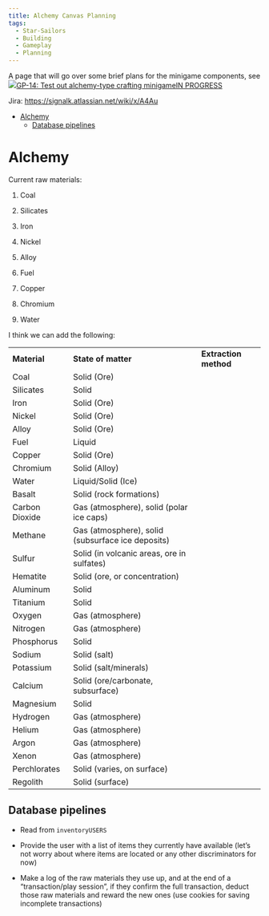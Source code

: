 ```yaml
---
title: Alchemy Canvas Planning
tags:
  - Star-Sailors
  - Building
  - Gameplay
  - Planning
---
```

A page that will go over some brief plans for the minigame components, see [![](https://signalk.atlassian.net/rest/api/2/universal_avatar/view/type/issuetype/avatar/10318)GP-14: Test out alchemy-type crafting minigameIN PROGRESS](https://signalk.atlassian.net/browse/GP-14)

Jira: https://signalk.atlassian.net/wiki/x/A4Au 

- [Alchemy](https://signalk.atlassian.net/wiki/spaces/AGP/pages/3047427/Game+canvases#Alchemy)
    - [Database pipelines](https://signalk.atlassian.net/wiki/spaces/AGP/pages/3047427/Game+canvases#Database-pipelines)

# Alchemy

Current raw materials:

1. Coal
    
2. Silicates
    
3. Iron
    
4. Nickel
    
5. Alloy
    
6. Fuel
    
7. Copper
    
8. Chromium
    
9. Water
    

I think we can add the following:

|   |   |   |
|---|---|---|
|**Material**|**State of matter**|**Extraction method**|
|Coal|Solid (Ore)||
|Silicates|Solid||
|Iron|Solid (Ore)||
|Nickel|Solid (Ore)||
|Alloy|Solid (Ore)||
|Fuel|Liquid||
|Copper|Solid (Ore)||
|Chromium|Solid (Alloy)||
|Water|Liquid/Solid (Ice)||
|Basalt|Solid (rock formations)||
|Carbon Dioxide|Gas (atmosphere), solid (polar ice caps)||
|Methane|Gas (atmosphere), solid (subsurface ice deposits)||
|Sulfur|Solid (in volcanic areas, ore in sulfates)||
|Hematite|Solid (ore, or concentration)||
|Aluminum|Solid||
|Titanium|Solid||
|Oxygen|Gas (atmosphere)||
|Nitrogen|Gas (atmosphere)||
|Phosphorus|Solid||
|Sodium|Solid (salt)||
|Potassium|Solid (salt/minerals)||
|Calcium|Solid (ore/carbonate, subsurface)||
|Magnesium|Solid||
|Hydrogen|Gas (atmosphere)||
|Helium|Gas (atmosphere)||
|Argon|Gas (atmosphere)||
|Xenon|Gas (atmosphere)||
|Perchlorates|Solid (varies, on surface)||
|Regolith|Solid (surface)||

## Database pipelines

- Read from `inventoryUSERS`
    
- Provide the user with a list of items they currently have available (let’s not worry about where items are located or any other discriminators for now)
    
- Make a log of the raw materials they use up, and at the end of a “transaction/play session”, if they confirm the full transaction, deduct those raw materials and reward the new ones (use cookies for saving incomplete transactions)

<!--
## Chat history

[

](https://chat.openai.com/)

[](https://help.openai.com/en/articles/7730893)

[

](https://chat.openai.com/)

1. [
    
    ](https://chat.openai.com/c/0b31e615-cb34-4fae-9473-a810aeb2d4c4)
    
2. [
    
    ](https://chat.openai.com/c/ea5524f5-66b8-4301-8a57-fea696e87728)
    
3. [
    
    ](https://chat.openai.com/c/2c8e5945-37fe-4cc2-ae43-09c5bd6ca57c)
    

1. [
    
    ](https://chat.openai.com/c/fbb82ec1-ebcc-4a7d-9a4c-fbb47e751f4c)
    
2. [
    
    ](https://chat.openai.com/c/3494d9ac-c590-4a5f-9221-eb0267753d12)
    
3. [
    
    ](https://chat.openai.com/c/fc49be39-a958-4747-8d5f-917bc9cfc7d7)
    
4. [
    
    ](https://chat.openai.com/c/478a4916-1cd5-4235-9880-5a9a9101af3a)
    
5. [
    
    ](https://chat.openai.com/c/e0f532de-93c3-420d-87de-a7ee23504b56)
    

1. [
    
    ](https://chat.openai.com/c/a3d24fd3-ff3b-4a22-ae4f-b3bd5039efe9)
    
2. [
    
    ](https://chat.openai.com/c/ef8c750a-84bd-438e-9022-d49b5cb2b4f4)
    
3. [
    
    ](https://chat.openai.com/c/b0273f0d-e296-4389-b83d-df2994709636)
    
4. [
    
    ](https://chat.openai.com/c/783f79a4-fd5e-401e-aa5d-66e8b83b016d)
    
5. [
    
    ](https://chat.openai.com/c/43358b9b-58a8-482b-a8cc-96d52a25ccff)
    
6. [
    
    ](https://chat.openai.com/c/3a540b7d-e89d-4bdb-8fb8-4b8159c7c559)
    

1. [
    
    ](https://chat.openai.com/c/31dbad6e-1b35-4f26-aae0-b7868bacc73f)
    
2. [
    
    ](https://chat.openai.com/c/fba9aeb8-fa09-4c48-8958-d652ec9bcf15)
    
3. [
    
    ](https://chat.openai.com/c/85d6eeb6-ee44-40f0-a551-a35b39935b95)
    
4. [
    
    ](https://chat.openai.com/c/ea08daca-7ce2-494e-ab01-7420188ebf14)
    

1. [
    
    ](https://chat.openai.com/c/21dbcea7-e8bf-48fe-8d52-caba2ce5140c)
    
2. [
    
    ](https://chat.openai.com/c/0eb05408-8ae5-4b41-ac18-fbf3bd892651)
    
3. [
    
    ](https://chat.openai.com/c/40a6be79-1a4f-4eaa-a332-500f0c92f6a2)
    
4. [
    
    ](https://chat.openai.com/c/70442705-bb30-437d-bc4d-94f0346d4b8c)
    
5. [
    
    ](https://chat.openai.com/c/7832282b-376f-4774-b33a-3a2ab3307503)
    
6. [
    
    ](https://chat.openai.com/c/0265c4af-c3aa-4db0-a072-49b9fa867afd)
    
7. [
    
    ](https://chat.openai.com/c/e8104183-f2aa-40db-8f51-fd42cbad1380)
    
8. [
    
    ](https://chat.openai.com/c/bb086ea9-4ec7-4f66-b8f1-dceec718d46e)
    
9. [
    
    ](https://chat.openai.com/c/c87649ac-96b1-40e6-8066-503fb8757355)
    
10. [
    
    ](https://chat.openai.com/c/26a9520d-04c8-4e43-b30f-7fce850d7b37)
    

![User](https://lh3.googleusercontent.com/a/AEdFTp4_H8efaEUUQiWJLSt8EtVsrOb5I1vRdXySaONntw=s96-c)

Open sidebar

ChatGPT 3.5

![User](https://lh3.googleusercontent.com/a/AEdFTp4_H8efaEUUQiWJLSt8EtVsrOb5I1vRdXySaONntw=s96-c)

You

Can you create a nextjs react, typescript, & tailwindcss starting point for a clone of the game Little Alchemy, but where we're combing resources that a Mars Rover picks up? It should be a minimal canvas with a row of items at the bottom, and a menu. Just provide the starting UI for now, let's do the functionality later

ChatGPT

ChatGPT

Sure, here's a basic starting point for your Next.js React app with TypeScript and Tailwind CSS:

First, make sure you have Node.js and npm installed on your machine. Then, you can create a new Next.js project with TypeScript and Tailwind CSS using the following commands:

bashCopy code

`npx create-next-app@latest --ts my-mars-rover-game cd my-mars-rover-game npm install tailwindcss@latest postcss@latest autoprefixer@latest`

Then, create a `tailwind.config.js` file in the root directory of your project:

bashCopy code

`npx tailwindcss init -p`

Open `tailwind.config.js` and add the following lines inside the `purge` array:

javascriptCopy code

`// tailwind.config.js module.exports = {   purge: ['./pages/**/*.{js,ts,jsx,tsx}', './components/**/*.{js,ts,jsx,tsx}'], // Add this line   // Other configurations... }`

Next, update your `postcss.config.js` file to include Tailwind CSS:

javascriptCopy code

`// postcss.config.js module.exports = {   plugins: {     tailwindcss: {},     autoprefixer: {},   }, }`

Now, let's create a simple layout for your game. Replace the content of `pages/index.tsx` with the following:

tsxCopy code

`// pages/index.tsx import Head from 'next/head'  export default function Home() {   return (     <div className="flex flex-col h-screen">       <Head>         <title>Mars Rover Game</title>         <meta name="description" content="Mars Rover Game" />         <link rel="icon" href="/favicon.ico" />       </Head>        <header className="bg-gray-800 text-white py-4">         <div className="container mx-auto">           <h1 className="text-2xl font-semibold">Mars Rover Game</h1>         </div>       </header>        <main className="flex-grow bg-gray-100 flex items-center justify-center">         <div className="container mx-auto flex flex-col items-center">           <div className="mb-8">             <canvas id="game-canvas" className="border border-gray-400"></canvas>           </div>           <div className="flex flex-row space-x-4">             {/* Add your items here */}             <div className="bg-blue-500 w-12 h-12 rounded-full"></div>             <div className="bg-green-500 w-12 h-12 rounded-full"></div>             <div className="bg-red-500 w-12 h-12 rounded-full"></div>             <div className="bg-yellow-500 w-12 h-12 rounded-full"></div>           </div>         </div>       </main>        <footer className="bg-gray-800 text-white py-4">         <div className="container mx-auto text-center">           <p>&copy; 2024 Mars Rover Game</p>         </div>       </footer>     </div>   ) }`

This code sets up a basic layout with a header, a canvas for the game area, a row of items at the bottom, and a footer.

You can now run your Next.js app by executing:

bashCopy code

`npm run dev`

This will start the development server, and you can view your app by navigating to `http://localhost:3000` in your web browser.

![User](https://lh3.googleusercontent.com/a/AEdFTp4_H8efaEUUQiWJLSt8EtVsrOb5I1vRdXySaONntw=s96-c)

You

Make the size of the canvas bigger, so it covers 80% of the screen width & height

ChatGPT

ChatGPT

Sure, you can adjust the size of the canvas in the CSS. Modify the CSS class for the canvas element to achieve the desired size. Update the `pages/index.tsx` file as follows:

tsxCopy code

`// pages/index.tsx import Head from 'next/head'  export default function Home() {   return (     <div className="flex flex-col h-screen">       <Head>         <title>Mars Rover Game</title>         <meta name="description" content="Mars Rover Game" />         <link rel="icon" href="/favicon.ico" />       </Head>        <header className="bg-gray-800 text-white py-4">         <div className="container mx-auto">           <h1 className="text-2xl font-semibold">Mars Rover Game</h1>         </div>       </header>        <main className="flex-grow bg-gray-100 flex items-center justify-center">         <div className="container mx-auto flex flex-col items-center">           <div className="mb-8">             <canvas id="game-canvas" className="border border-gray-400 w-80vw h-80vh"></canvas>           </div>           <div className="flex flex-row space-x-4">             {/* Add your items here */}             <div className="bg-blue-500 w-12 h-12 rounded-full"></div>             <div className="bg-green-500 w-12 h-12 rounded-full"></div>             <div className="bg-red-500 w-12 h-12 rounded-full"></div>             <div className="bg-yellow-500 w-12 h-12 rounded-full"></div>           </div>         </div>       </main>        <footer className="bg-gray-800 text-white py-4">         <div className="container mx-auto text-center">           <p>&copy; 2024 Mars Rover Game</p>         </div>       </footer>     </div>   ) }`

Here, I've added `w-80vw` and `h-80vh` classes to the canvas element, which will set its width to 80% of the viewport width and height to 80% of the viewport height. This will make the canvas cover 80% of the screen width and height. You can adjust these values as needed.

![User](https://lh3.googleusercontent.com/a/AEdFTp4_H8efaEUUQiWJLSt8EtVsrOb5I1vRdXySaONntw=s96-c)

You

That didn't do anything

ChatGPT

ChatGPT

I apologize for the oversight. Let's try a different approach by setting the dimensions directly in the canvas element's style attribute. Update the canvas element in the `pages/index.tsx` file as follows:

tsxCopy code

`<canvas id="game-canvas" className="border border-gray-400" style={{ width: '80vw', height: '80vh' }}></canvas>`

This will directly apply the inline style to the canvas element, setting its width to 80% of the viewport width (`80vw`) and height to 80% of the viewport height (`80vh`). This should ensure that the canvas covers 80% of the screen width and height.

![User](https://lh3.googleusercontent.com/a/AEdFTp4_H8efaEUUQiWJLSt8EtVsrOb5I1vRdXySaONntw=s96-c)

You

Here is a list of materials I currently have: Coal Silicates Iron Nickel Alloy Fuel Copper Chromium Water I'd like you to add another 20 items/materials, things that would be found on a planet *like* Mars, and then pick out 5 base items that can function like the primary items in Little Alchemy (fire, earth, air, water), but being more "real" We're sort of trying to create "Little Chemistry [on Mars]" not Alchemy

2 / 2

ChatGPT

ChatGPT

Certainly! Here's a list of additional materials that could be found on a planet like Mars:

1. Regolith
2. Perchlorates
3. Basalt
4. Hematite
5. Sulfur
6. Methane
7. Carbon Dioxide
8. Oxygen
9. Titanium
10. Aluminum
11. Magnesium
12. Calcium
13. Potassium
14. Sodium
15. Phosphorus
16. Nitrogen
17. Hydrogen
18. Helium
19. Argon
20. Xenon

For the 5 base items, let's make them more realistic:

1. Heat
2. Soil
3. Gas
4. Liquid
5. Minerals

You can add these materials to your game interface, perhaps in a similar row at the bottom as the initial items. Each item could have its own icon or representation. These materials will serve as the basic building blocks for crafting new items in your "Little Chemistry on Mars" game.

![User](https://lh3.googleusercontent.com/a/AEdFTp4_H8efaEUUQiWJLSt8EtVsrOb5I1vRdXySaONntw=s96-c)

You

For the 20 items you added, and the 9 I added previously, describe how they'd be extracted/collected on Mars

ChatGPT

ChatGPT

Certainly! Here's how some of these materials might be extracted or collected on Mars:

1. **Regolith**: Regolith is the layer of loose, heterogeneous material covering solid rock on planetary surfaces. It could be collected by scraping the surface of Mars using robotic arms or excavation equipment.
    
2. **Perchlorates**: Perchlorates are salts containing chlorine and oxygen. They are believed to be abundant on Mars' surface. They might be collected by drilling into the Martian soil and extracting samples for analysis.
    
3. **Basalt**: Basalt is a common volcanic rock. It could be collected from the surface of Mars or from the walls of canyons and craters where basaltic rocks are exposed.
    
4. **Hematite**: Hematite is an iron oxide mineral that often forms in water-rich environments. It could be collected from sedimentary rock layers or from deposits in crater floors where ancient lakes or rivers once existed.
    
5. **Sulfur**: Sulfur may exist in sulfur-rich minerals or in sulfates. It could be collected from sulfur-rich rocks or from sulfate deposits in areas where water once interacted with volcanic activity.
    
6. **Methane**: Methane has been detected in Mars' atmosphere and may also be present in subsurface reservoirs. It could potentially be collected by drilling into the Martian crust and extracting gases from underground deposits.
    
7. **Carbon Dioxide**: Carbon dioxide is the predominant component of Mars' atmosphere. It could be collected by condensing and trapping atmospheric gases using specialized equipment.
    
8. **Oxygen**: Oxygen could be extracted from carbon dioxide in the Martian atmosphere through processes such as electrolysis or chemical reactions using catalysts. It may also be found in water ice deposits.
    
9. **Titanium**: Titanium is a relatively abundant metal on Mars. It could be collected from surface rocks or extracted from regolith using chemical processes.
    
10. **Aluminum**: Aluminum may exist in various mineral forms on Mars. It could be extracted from rocks containing aluminum-bearing minerals through processes like smelting or leaching.
    
11. **Magnesium**: Magnesium may be found in silicate minerals or as salts in Martian soil. It could be collected by processing Martian regolith and extracting magnesium-rich materials.
    
12. **Calcium**: Calcium may exist in calcium-rich minerals such as carbonates or sulfates. It could be collected from sedimentary rocks or from calcium-bearing mineral deposits.
    
13. **Potassium**: Potassium may be found in potassium-rich minerals like feldspar or in salts. It could be collected from rocks or from evaporite deposits where water once concentrated dissolved minerals.
    
14. **Sodium**: Sodium may exist in salts like sodium chloride (table salt) or in other mineral forms. It could be collected from salt deposits or from rocks containing sodium-bearing minerals.
    
15. **Phosphorus**: Phosphorus may be present in phosphate minerals. It could be collected from phosphate-rich rocks or from sedimentary deposits where phosphorus-bearing minerals have accumulated.
    
16. **Nitrogen**: Nitrogen may be present in the Martian atmosphere and could potentially be collected by condensing and trapping atmospheric gases.
    
17. **Hydrogen**: Hydrogen may be found in water ice deposits or in hydrated minerals. It could be collected by drilling into ice-rich areas or by extracting water from hydrated minerals.
    
18. **Helium**: Helium may exist in Martian rocks or in the atmosphere. It could be collected by drilling into subsurface reservoirs or by capturing gases from the atmosphere.
    
19. **Argon**: Argon is a minor component of Mars' atmosphere. It could be collected by condensing and trapping atmospheric gases.
    
20. **Xenon**: Xenon is present in trace amounts in the Martian atmosphere. It could be collected by condensing and trapping atmospheric gases.
    

These methods represent various ways in which these materials might be obtained on Mars, considering the planet's unique geology and atmospheric composition.

![User](https://lh3.googleusercontent.com/a/AEdFTp4_H8efaEUUQiWJLSt8EtVsrOb5I1vRdXySaONntw=s96-c)

You

For the 20 that you added, list its most likely state of matter on Mars and for solids, describe if in ore or other form(at)

ChatGPT

ChatGPT

Certainly! Here's a breakdown of the most likely state of matter for the additional 20 materials on Mars, along with descriptions for solids:

1. **Regolith**: Regolith primarily exists as a solid on Mars, forming the surface layer of loose, fragmented material covering the bedrock.
    
2. **Perchlorates**: Perchlorates may exist in various states depending on their composition and environmental conditions. They could be found as solids in the form of salts within Martian soil and rocks.
    
3. **Basalt**: Basalt is a common volcanic rock and would primarily exist as a solid on Mars. It forms from the solidification of lava flows and could be found in large rock formations on the Martian surface.
    
4. **Hematite**: Hematite primarily exists as a solid on Mars. It may be found in the form of iron oxide deposits in sedimentary rocks or as hematite-rich concretions.
    
5. **Sulfur**: Sulfur may exist in various states on Mars, including solid sulfur deposits in volcanic regions or as sulfates within Martian rocks and soil.
    
6. **Methane**: Methane can exist as a gas in the Martian atmosphere or as solid methane clathrates in subsurface ice deposits.
    
7. **Carbon Dioxide**: Carbon dioxide primarily exists as a gas in the Martian atmosphere. It may also be found in solid form as dry ice (frozen carbon dioxide) in polar ice caps and in certain regions of the Martian surface.
    
8. **Oxygen**: Oxygen primarily exists as a gas in the Martian atmosphere. It may also be found in solid form as part of water ice deposits or as oxides within Martian minerals.
    
9. **Titanium**: Titanium primarily exists as a solid on Mars, typically found in the form of titanium dioxide minerals such as ilmenite or rutile within Martian rocks and regolith.
    
10. **Aluminum**: Aluminum primarily exists as a solid on Mars, typically found in the form of aluminum-bearing minerals within Martian rocks and regolith.
    
11. **Magnesium**: Magnesium primarily exists as a solid on Mars, typically found in the form of magnesium-rich silicate minerals or as salts within Martian rocks and regolith.
    
12. **Calcium**: Calcium primarily exists as a solid on Mars, typically found in the form of calcium-rich minerals such as carbonates or sulfates within Martian rocks and regolith.
    
13. **Potassium**: Potassium primarily exists as a solid on Mars, typically found in the form of potassium-bearing minerals such as feldspar or as salts within Martian rocks and regolith.
    
14. **Sodium**: Sodium primarily exists as a solid on Mars, typically found in the form of sodium chloride (table salt) or as salts within Martian rocks and regolith.
    
15. **Phosphorus**: Phosphorus primarily exists as a solid on Mars, typically found in the form of phosphate minerals within Martian rocks and regolith.
    
16. **Nitrogen**: Nitrogen primarily exists as a gas in the Martian atmosphere. It may also be found in solid form as part of nitrogen-bearing minerals or as nitrogen ice in polar ice caps.
    
17. **Hydrogen**: Hydrogen primarily exists as a gas in the Martian atmosphere. It may also be found in solid form as part of water ice deposits or as hydrides within Martian minerals.
    
18. **Helium**: Helium primarily exists as a gas in the Martian atmosphere. It may also be found in solid form as part of helium-bearing minerals or as solid helium clathrates in subsurface ice deposits.
    
19. **Argon**: Argon primarily exists as a gas in the Martian atmosphere. It may also be found in solid form as part of argon-bearing minerals or as solid argon clathrates in subsurface ice deposits.
    
20. **Xenon**: Xenon primarily exists as a gas in the Martian atmosphere. It may also be found in solid form as part of xenon-bearing minerals or as solid xenon clathrates in subsurface ice deposits.
    

These descriptions provide insights into the most likely states of matter for each material on Mars, considering factors such as composition, environmental conditions, and geological processes.

![User](https://lh3.googleusercontent.com/a/AEdFTp4_H8efaEUUQiWJLSt8EtVsrOb5I1vRdXySaONntw=s96-c)

You

Going back to the extraction method, please write the extraction method for each of the 20 items in a simple 5-word dot point style In the following order: Basalt Carbon Dioxide Methane Sulfur Hematite Aluminum Titanium Oxygen Nitrogen Phosphorus Sodium Potassium Calcium Magnesium Hydrogen Helium Argon Xenon Perchlorates Regolith

ChatGPT

ChatGPT

Certainly! Here are the extraction methods for each of the 20 items in a simple 5-word dot point style:

1. **Basalt**: Mining from Martian rock formations.
2. **Carbon Dioxide**: Condensation from Martian atmosphere.
3. **Methane**: Extracting from Martian subsurface reservoirs.
4. **Sulfur**: Collecting from Martian volcanic regions.
5. **Hematite**: Mining from Martian sedimentary rocks.
6. **Aluminum**: Extracting from Martian mineral deposits.
7. **Titanium**: Mining titanium-rich Martian ores.
8. **Oxygen**: Electrolysis of Martian water ice.
9. **Nitrogen**: Condensing from Martian atmosphere.
10. **Phosphorus**: Mining phosphorus-rich Martian minerals.
11. **Sodium**: Extracting from Martian salt deposits.
12. **Potassium**: Mining potassium-rich Martian minerals.
13. **Calcium**: Collecting from Martian carbonate deposits.
14. **Magnesium**: Extracting from Martian silicate minerals.
15. **Hydrogen**: Extracting from Martian water ice.
16. **Helium**: Collecting from Martian atmosphere.
17. **Argon**: Condensing from Martian atmosphere.
18. **Xenon**: Collecting from Martian atmosphere.
19. **Perchlorates**: Extracting from Martian soil samples.
20. **Regolith**: Excavating from Martian surface layer.

These simple extraction methods capture the essence of how each material might be obtained on Mars, considering factors such as geological composition and available resources.

![User](https://lh3.googleusercontent.com/a/AEdFTp4_H8efaEUUQiWJLSt8EtVsrOb5I1vRdXySaONntw=s96-c)

You

Provide a list of 5 structures/tools that can be used to extract/collect these materials, as well as the original 9: Coal Silicates Iron Nickel Alloy Fuel Copper Chromium Water The tools/structures have to be realistic, but can be a combination of multiple. Some of them will be standalone structures that are placed and then collect the material, some are things that the rover will collect (e.g. what is a material that will not be needed in large quantities for base/research construction and can be obtained relatively easily by a rover arm? For proper mining, that would best be done with a permanent station). These structures should be relatively simple to create - just combine a combination of materials (for example, like how hydrogen*2 + oxygen = water, "magnesium + calcium + hydrogen*2" could = a random structure. Note that this is just an example, please come up with relatively simple (i.e. max 4 items) but still semi-realistic crafting recipes for each structure, and then provide a (maximum) 10 word answer for how each of the 20 + 9 original items/materials can be used in citizen science projects/building other structures Current citizen science projects include: exoplanet verification, martian cloudspotting, crater spotting, animal tagging (earth-based animals, in real life, but in a fictional setting. e.g. tawny frogmouth owl spotting, but the player is classifying the images while "on" a fictional planet, so it looks like these animals are also on that fictional planet), molecule/organism bacterium tracking (protein e.g.), etc

ChatGPT

ChatGPT

Here are five structures/tools that can be used to extract/collect materials on Mars, along with their crafting recipes, and how each of the 20 + 9 original items/materials can be used in citizen science projects/building other structures:

### Structures/Tools:

1. **Regolith Extractor**:
    
    - Crafting Recipe: Aluminum + Titanium
    - Description: Collects loose surface material.
    - Usage: Regolith for Martian cloudspotting.
2. **Subsurface Drill**:
    
    - Crafting Recipe: Iron + Nickel
    - Description: Extracts materials from beneath the surface.
    - Usage: Extract methane for exoplanet verification.
3. **Atmospheric Collector**:
    
    - Crafting Recipe: Chromium + Carbon Dioxide
    - Description: Traps gases from Martian atmosphere.
    - Usage: Collects atmospheric gases for molecule tracking.
4. **Ice Harvester**:
    
    - Crafting Recipe: Copper + Water
    - Description: Extracts water ice from polar regions.
    - Usage: Harvest water for crater spotting.
5. **Mineral Analyzer**:
    
    - Crafting Recipe: Fuel + Silicates
    - Description: Analyzes mineral composition of rocks.
    - Usage: Analyze rocks for animal tagging.

### Citizen Science Projects/Building Other Structures:

- **Coal**: Used as fuel for energy generation in citizen science projects.
- **Silicates**: Utilized in building structures for animal tagging.
- **Iron**: Used in constructing tools for crater spotting.
- **Nickel**: Essential component in crafting subsurface drills.
- **Alloy**: Versatile material used in various citizen science projects.
- **Fuel**: Essential for powering Martian structures and vehicles.
- **Copper**: Used in electrical wiring for instrumentation in exoplanet verification.
- **Chromium**: Provides durability to structures for long-term Martian habitation.
- **Water**: Vital resource for sustaining life and conducting research.
- **Basalt**: Used in construction materials for Martian habitats.
- **Carbon Dioxide**: Studied for atmospheric composition in Martian cloudspotting.
- **Methane**: Analyzed for signs of potential life in exoplanet verification.
- **Sulfur**: Investigated for geological processes in crater spotting.
- **Hematite**: Studied for evidence of past water in Martian cloudspotting.
- **Aluminum**: Utilized in lightweight structures for animal tagging.
- **Titanium**: Provides strength and durability to Martian infrastructure.
- **Oxygen**: Critical for life support systems and fuel production.
- **Nitrogen**: Studied for atmospheric composition and habitability.
- **Phosphorus**: Investigated for potential biological markers in bacterium tracking.
- **Sodium**: Used in various chemical processes for molecule tracking.
- **Potassium**: Studied for its role in Martian soil composition.
- **Calcium**: Investigated for geological processes and potential habitats.
- **Magnesium**: Utilized in structural components for building on Mars.
- **Hydrogen**: Used as a component in fuel production and energy storage.
- **Helium**: Investigated for atmospheric dynamics and potential resource.
- **Argon**: Studied for atmospheric composition and insulation purposes.
- **Xenon**: Investigated for its role in atmospheric chemistry.
- **Perchlorates**: Analyzed for potential chemical reactions and resource extraction.
- **Regolith**: Investigated for geological processes and potential resource utilization.

![User](https://lh3.googleusercontent.com/a/AEdFTp4_H8efaEUUQiWJLSt8EtVsrOb5I1vRdXySaONntw=s96-c)

You

Can you provide a 4-step plan for resource collection & extraction for this game? To start with, the user just explores a new sector, the screen tells them what deposit is in that sector, they "mine" it (aka clicking a button) and collect the item - this is what we currently have At the second stage, the user drives a rover around to a deposit, they press a button to "deploy" a mining arm, and the rover "mines" the item (this will be the same for essentially every resource, even for things that aren't/can't be mined i.e. oxygen is collected from the atmosphere. For simplicity, this second stage will just be treating every resource the same). For the third stage, the user will manipulate different arms/components to collect specific resources. Until the fourth stage, all the sectors will be treated as fundamentally the same, they will be divided into biomes in the fourth stage (which dictates what can form there) At the fourth stage, that involves exploring into specific sectors with the volcanic area (for sulfur) or the minerals, or the ice caps....the user/player will have to control each part of the rover. The user has the option to go back to phase 1 or 2 for reduced rewards for simplicity. I want you to flesh this out from a component view, since I'm building this app in NextJS & Typescript. The backend is Supabase (Postgres db) and flask. Flask is used for things like populating sectors with citizen science data, and verifying crafting recipes (rather than coding everything into a database, the flask app will be used to check what the user can craft). Explain how we can gradually go from each stage (where we are now, with phase/stage 1) by gently adding components. There are a few pages I'm envisioning -> Sector page -> shows all the structures on a sector/planet. Remember, structures can be used to generate/collect resources (for construction of other structures/consumables, more game content later) or to create citizen science stations (e.g. the cloudspotting station, which would "collect" cloud information (really just provided by NASA) for the user to classify). This page is essentially a big interactive map/image of a sector from a birds-eye view, with each structure listed on top with the icon and label. Using Unity/Godot we may expand this later Rover page -> control panel. Again, all done in nextjs/react with tailwind & typescript. Will have a few video screens, control sections for the different rover arms/components, etc. Potentially we may need to create some pages or big component groups underneath a page for the gameplay (with structure creation & resource collection) to be achieved. I'm thinking structures would be created by combining things in the Alchemy-type UI, but we need to come up with some layouts for the other part of the gameplay. What's the best way of doing this?

ChatGPT

ChatGPT

To implement the resource collection and extraction plan for your game, we can break down the progression into four stages, gradually adding components and complexity as the player advances. Here's a proposed approach:

### Stage 1: Exploration and Basic Resource Collection (Current Phase)

- **Sector Page**:
    - Displays sectors with deposits.
    - Clicking a sector reveals the deposit type.
    - Player mines by clicking a button.

### Stage 2: Rover Deployment and Mining

- **Sector Page**:
    - Adds rover deployment button.
- **Rover Page**:
    - Controls rover movements.
    - Deploys mining arm upon reaching a sector.
    - Initiates resource collection upon player command.

### Stage 3: Manipulating Rover Arms/Components

- **Rover Page**:
    - Adds control panel for rover arms/components.
    - Enables player to manipulate arms for specific resource collection.
    - Introduces puzzles/challenges for efficient resource extraction.

### Stage 4: Biomes and Advanced Resource Collection

- **Sector Page**:
    - Divides sectors into biomes with distinct resources.
    - Adds navigation to specific biomes.
- **Rover Page**:
    - Requires player control for navigating different terrains.
    - Introduces specialized equipment for biome-specific resource collection.
    - Incorporates environmental challenges (e.g., extreme temperatures, rough terrain).

### Gameplay Flow:

1. **Sector Exploration**:
    
    - Player explores sectors on the sector page.
    - Identifies deposits and decides whether to deploy the rover.
2. **Rover Deployment**:
    
    - Player deploys rover from the sector page.
    - Navigates the rover to the desired sector.
3. **Resource Collection**:
    
    - Rover page allows player control for rover movement and arm manipulation.
    - Player initiates resource collection using rover arms.
4. **Advancement**:
    
    - Progressing through stages unlocks new sectors, biomes, and challenges.
    - Completing citizen science projects unlocks bonuses and upgrades.

### Component Implementation:

- **Sector Page**:
    - Next.js/React component displaying interactive map with deposit information.
- **Rover Page**:
    - Next.js/React component simulating rover control panel with arm manipulation features.
- **Structure Creation**:
    - Alchemy-type UI component for crafting structures using collected resources.
- **Citizen Science Projects**:
    - Flask backend for managing citizen science data and projects.
    - Next.js/React components for displaying and interacting with citizen science stations.

### Further Development:

- **Unity/Godot Integration**:
    - Future expansion for more immersive sector exploration.
- **Backend Integration**:
    - Supabase/Postgres integration for managing player data, crafting recipes, and game progress.

By gradually introducing components and complexities, players can seamlessly progress through the game while experiencing increasing levels of engagement and challenge. This approach also allows for scalability and future expansion of the game's features and content.

![User](https://lh3.googleusercontent.com/a/AEdFTp4_H8efaEUUQiWJLSt8EtVsrOb5I1vRdXySaONntw=s96-c)

You

Provide a list of components for us to get from stage 1 to stage 2, as well as an overview of the page layout and data structure For context, here's the current data structure: We currently have 6 "base" planets, or starter planets, in the `basePlanets` table: create table public."basePlanets" ( id bigint generated by default as identity, content text null, "ticId" text null, type text null, radius double precision null, mass double precision null, density double precision null, gravity double precision null, "temperatureEq" double precision null, temperature double precision null, smaxis double precision null, orbital_period double precision null, classification_status text null, avatar_url text null, created_at timestamp with time zone not null default now(), deepnote text null, "starSystem" bigint null, "Faction" bigint null, lightkurve text null, constraint basePlanets_pkey primary key (id), constraint basePlanets_Faction_key unique ("Faction"), constraint basePlanets_starSystem_fkey foreign key ("starSystem") references "starSystems" (id) ) tablespace pg_default; Each planet is part of a star system, which for now isn't important. Users can make a classification in the `classifications` table (currently this is just to comment on the lightkurve of a particular planet in `basePlanets` table): create table public.classifications ( id bigint generated by default as identity, created_at timestamp with time zone not null default now(), content text null, author uuid null, anomaly bigint null, media json null, sector bigint null, constraint classifications_pkey primary key (id), constraint classifications_anomaly_fkey foreign key (anomaly) references "basePlanets" (id), constraint classifications_author_fkey foreign key (author) references profiles (id), constraint classifications_sector_fkey foreign key (sector) references "basePlanetSectors" (id) ) tablespace pg_default; Each [base]planet is divided into sectors: create table public."basePlanetSectors" ( id bigint generated by default as identity, anomaly bigint null, owner uuid null, deposit_old text null, created_at timestamp with time zone not null default now(), "coverUrl" text null, exploration_start_time timestamp with time zone null, explored boolean null, structure bigint null, deposit bigint null, constraint basePlanetSectors_pkey primary key (id), constraint basePlanetSectors_anomaly_fkey foreign key (anomaly) references "basePlanets" (id), constraint basePlanetSectors_deposit_fkey foreign key (deposit) references "inventoryITEMS" (id), constraint basePlanetSectors_owner_fkey foreign key (owner) references profiles (id), constraint basePlanetSectors_structure_fkey foreign key (structure) references "inventoryITEMS" (id) ) tablespace pg_default; We have a table that stores every item/resource TYPE, `inventoryITEMS`: create table public."inventoryITEMS" ( id bigint generated by default as identity, name character varying null, description text null, cost integer null, icon_url character varying null, "ItemCategory" text null, "parentItem" bigint null, "itemLevel" double precision null default '1'::double precision, "oldAssets" text[] null, constraint inventoryITEMS_pkey primary key (id), constraint inventoryITEMS_parentItem_fkey foreign key ("parentItem") references "inventoryITEMS" (id) ) tablespace pg_default; We have a table that stores every instance of an item, per-user, `inventoryUSERS`: create table public."inventoryUSERS" ( id bigint generated by default as identity, item bigint null, owner uuid null, quantity double precision null, location bigint null, sector bigint null, "planetSector" bigint null, constraint inventoryUSERS_pkey primary key (id), constraint inventoryUSERS_item_fkey foreign key (item) references "inventoryITEMS" (id), constraint inventoryUSERS_location_fkey foreign key (location) references "inventoryPLANETS" (id), constraint inventoryUSERS_owner_fkey foreign key (owner) references profiles (id), constraint inventoryUSERS_planetSector_fkey foreign key ("planetSector") references "basePlanetSectors" (id), constraint inventoryUSERS_sector_fkey foreign key (sector) references "basePlanetSectors" (id) ) tablespace pg_default; And obviously the `profiles` table is for our users/players. Give me a list of components that will need to be created to get to stage 2 from stage 1, keeping in mind we want to be as granular as possible with the component[s structure]. I need exact information here so that we can come up with a game flow that is sort of a bit minecraft/sandbox (with resource collection/structure creation) but simple enough so that it can be rolled out like Alchemy/Little Alchemy (obviously with the resource collection component being done with the rover interfact, which is sort of like a car racing game UI. That UI is mostly complete, just the logic and UI components for the control needs to be helped with). Also provide some updates to our data structure to allow for classifications to be for any table (for example, we may want to classify clouds, so we may need a cloud table, or something. However I would prefer for everything to be on as few tables as possible, so maybe we have a table for "objects`" and everything that can be classified is put there. Remember that every object is based on a planet sector and/or a planet).

ChatGPT

ChatGPT

To transition from Stage 1 to Stage 2, where the player can deploy a rover and initiate resource collection, we need to introduce several components and make updates to the data structure. Let's break it down:

### Components to be Created:

1. **Rover Deployment Button**:
    
    - This button allows the player to deploy a rover to explore a sector.
2. **Rover Control Panel**:
    
    - Provides controls for rover movements and actions.
    - Includes buttons for deploying mining arm and initiating resource collection.
3. **Rover Animation/Visualization**:
    
    - Visual representation of the rover's movements and actions on the sector page.
4. **Resource Collection Feedback**:
    
    - Visual or text feedback indicating successful resource collection.

### Page Layout and Data Structure Updates:

#### Page Layout:

- **Sector Page**:
    
    - Add a rover deployment button.
    - Incorporate rover animation/visualization upon deployment.
- **Rover Page**:
    
    - Introduce a control panel for rover movements and actions.
    - Implement feedback mechanism for resource collection.

#### Data Structure Updates:

1. **Classification Table**:
    
    - Rename to "Objects" to accommodate classification for various entities.
    - Add a foreign key column to reference the "Objects" table for classifying any object.
2. **Objects Table**:
    
    - Create a new table to store all objects that can be classified.
    - Include columns for object type, sector/planet association, and classification.
3. **Base Planet Sectors Table**:
    
    - Add a column to store the rover's status (deployed or not) in each sector.
4. **Inventory Items Table**:
    
    - Introduce new items representing rover components and resources collected by the rover.
5. **Inventory Users Table**:
    
    - Include rover components in the user's inventory upon deployment.
    - Update to reflect resource collection by the rover.

### Data Structure Example:

sqlCopy code

`CREATE TABLE public.objects (     id BIGINT GENERATED BY DEFAULT AS IDENTITY,     name CHARACTER VARYING NULL,     description TEXT NULL,     classification_status TEXT NULL,     object_type TEXT NULL,     sector_id BIGINT NULL,     planet_sector_id BIGINT NULL,     CONSTRAINT objects_pkey PRIMARY KEY (id) ) TABLESPACE pg_default;  ALTER TABLE public.objects ADD CONSTRAINT fk_objects_planet_sector FOREIGN KEY (planet_sector_id) REFERENCES public.baseplanetsectors(id);  ALTER TABLE public.baseplanetsectors ADD rover_deployed BOOLEAN NULL;  CREATE TABLE public.inventoryitems (     id BIGINT GENERATED BY DEFAULT AS IDENTITY,     name CHARACTER VARYING NULL,     descriptio`

ChatGPT can make mistakes. Consider checking important information.

?
-->
